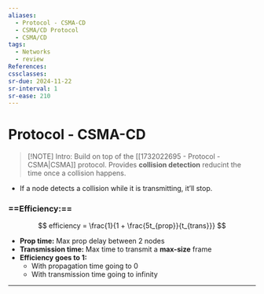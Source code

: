 ```yaml
---
aliases:
  - Protocol - CSMA-CD
  - CSMA/CD Protocol
  - CSMA/CD
tags:
  - Networks
  - review
References: 
cssclasses:
sr-due: 2024-11-22
sr-interval: 1
sr-ease: 210
---
```

# Protocol - CSMA-CD

> [!NOTE] Intro: 
> Build on top of the [[1732022695 - Protocol - CSMA|CSMA]] protocol. Provides **collision detection** reducint the time once a collision happens. 

+ If a node detects a collision while it is transmitting, it’ll stop. 

### ==Efficiency:== 
$$
efficiency = \frac{1}{1 + \frac{5t_{prop}}{t_{trans}}}
$$
+ **Prop time:** Max prop delay between 2 nodes 
+ **Transmission time:** Max time to transmit a **max-size** frame 
+ **Efficiency goes to 1:** 
	+ With propagation time going to 0 
	+ With transmission time going to infinity
***